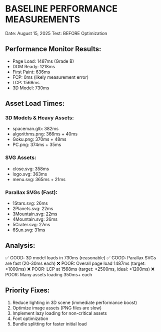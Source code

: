 # BASELINE PERFORMANCE MEASUREMENTS

Date: August 15, 2025
Test: BEFORE Optimization

## Performance Monitor Results:

- Page Load: 1487ms (Grade B)
- DOM Ready: 1218ms
- First Paint: 636ms
- FCP: 0ms (likely measurement error)
- LCP: 1568ms
- 3D Model: 730ms

## Asset Load Times:

### 3D Models & Heavy Assets:

- spaceman.glb: 382ms
- algorithms.png: 366ms + 40ms
- Goku.png: 370ms + 48ms
- PC.png: 374ms + 35ms

### SVG Assets:

- close.svg: 358ms
- logo.svg: 363ms
- menu.svg: 365ms + 21ms

### Parallax SVGs (Fast):

- 1Stars.svg: 26ms
- 2Planets.svg: 22ms
- 3Mountain.svg: 22ms
- 4Mountain.svg: 26ms
- 5Crater.svg: 27ms
- 6Sun.svg: 31ms

## Analysis:

✅ GOOD: 3D model loads in 730ms (reasonable)
✅ GOOD: Parallax SVGs are fast (20-30ms each)
❌ POOR: Overall page load 1487ms (target: <1000ms)
❌ POOR: LCP at 1568ms (target: <2500ms, ideal: <1200ms)
❌ POOR: Many assets loading 350ms+ each

## Priority Fixes:

1. Reduce lighting in 3D scene (immediate performance boost)
2. Optimize image assets (PNG files are slow)
3. Implement lazy loading for non-critical assets
4. Font optimization
5. Bundle splitting for faster initial load
